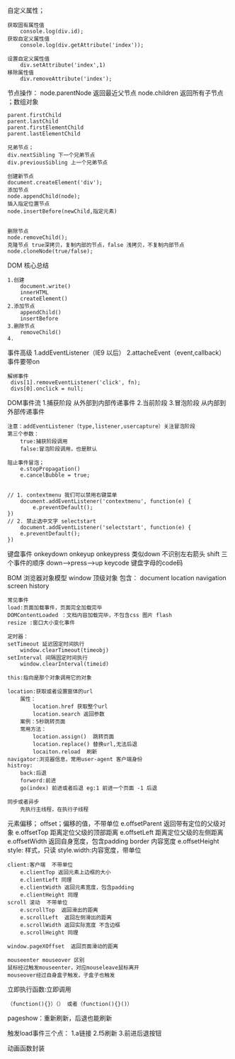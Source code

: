 自定义属性；

	获取固有属性值
		console.log(div.id);
	获取自定义属性值
		console.log(div.getAttribute('index'));
		
	设置自定义属性值
		div.setAttribute('index',1)
	移除属性值
		div.removeAttribute('index');
	
节点操作：
	node.parentNode 返回最近父节点
	node.children 返回所有子节点 ；数组对象
	
	parent.firstChild
	parent.lastChild
	parent.firstElementChild
	parent.lastElementChild
	
	兄弟节点；
	div.nextSibling 下一个兄弟节点
	div.previousSibling 上一个兄弟节点
	
	创建新节点
	document.createElement('div');
	添加节点
	node.appendChild(node);
	插入指定位置节点
	node.insertBefore(newChild,指定元素)
	
	
	删除节点
	node.removeChild();
	克隆节点 true深拷贝，复制内部的节点，false 浅拷贝，不复制内部节点
	node.cloneNode(true/false);
	
	
	
DOM 核心总结
	
	1.创建
		document.write()
		innerHTML
		createElement()
	2.添加节点
		appendChild()
		insertBefore
	3.删除节点
		removeChild()
	4.	
事件高级
	1.addEventListener（IE9 以后）
	2.attacheEvent（event,callback）事件要带on
	
	解绑事件
	 divs[1].removeEventListener('click', fn);
	 divs[0].onclick = null;
DOM事件流
	 1.捕获阶段  从外部到内部传递事件
	 2.当前阶段
	 3.冒泡阶段  从内部到外部传递事件

	注意：addEventListener（type,listener,usercapture）关注冒泡阶段
	第三个参数：
		true:捕获阶段调用
		false:冒泡阶段调用，也是默认
	
	阻止事件冒泡；
		e.stopPropagation()
		e.cancelBubble = true;
	
	
	// 1. contextmenu 我们可以禁用右键菜单
		document.addEventListener('contextmenu', function(e) {
			e.preventDefault();
	})
	// 2. 禁止选中文字 selectstart
		document.addEventListener('selectstart', function(e) {
		e.preventDefault();
	})	
		
键盘事件
	onkeydown
	onkeyup 
	onkeypress 类似down 不识别左右箭头 shift
	三个事件的顺序 down-->press-->up
	keycode 键盘字母的code码
	
BOM 浏览器对象模型
	window 顶级对象
	包含：
		document
		location
		navigation
		screen
		history
	
	常见事件
	load:页面加载事件，页面完全加载完毕
	DOMContentLoaded ：文档内容加载完毕，不包含css 图片 flash
	resize :窗口大小变化事件
	
	定时器：
	setTimeout 延迟固定时间执行
		window.clearTimeout(timeobj)
	setInterval 间隔固定时间执行
		window.clearInterval(timeid)
		
	this:指向是那个对象调用它的对象
		
	location:获取或者设置窗体的url
		属性：
			location.href 获取整个url
			location.search 返回参数
		案例：5秒跳转页面
		常用方法：
			location.assign()  跳转页面
			location.replace() 替换url,无法后退
			locaiton.reload  刷新
	navigator:浏览器信息，常用user-agent 客户端身份
	histroy:
		back:后退
		forword:前进
		go(index) 前进或者后退 eg:1 前进一个页面 -1 后退
	
	同步或者异步
		先执行主线程，在执行子线程
		
元素偏移；
	offset；偏移的值，不带单位
		e.offsetParent 返回带有定位的父级对象
		e.offsetTop 距离定位父级的顶部距离
		e.offsetLeft 距离定位父级的左侧距离
		e.offsetWidth 返回自身宽度，包含padding border 内容宽度
		e.offsetHeight
	style: 样式，只读
		style.width:内容宽度，带单位
	
	client:客户端  不带单位
		e.clientTop 返回元素上边框的大小
		e.clientLeft 同理
		e.clientWidth 返回元素宽度，包含padding
		e.clientHeight 同理
	scroll 滚动  不带单位
		e.scrollTop  返回滑出的距离
		e.scrollLeft  返回左侧滑出的距离
		e.scrollWidth 返回实际宽度 不含边框
		e.scrollHeight 同理
	
	window.pageXOffset	返回页面滑动的距离
	
	mouseenter mouseover 区别
	鼠标经过触发mouseenter，对应mouseleave鼠标离开
	mouseover经过自身盒子触发，子盒子也触发
	
立即执行函数:立即调用

	（function(){}）（） 或者（function(){}()）

	
pageshow：重新刷新，后退也能刷新
	
触发load事件三个点：
		1.a链接
		2.f5刷新
		3.前进后退按钮
	
动画函数封装
			
		
		
	
